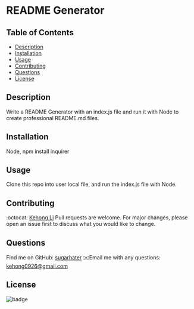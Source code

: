 # README Generator

## Table of Contents
- [Description](#description)
- [Installation](#installation)
- [Usage](#usage)
- [Contributing](#contributing)
- [Questions](#questions)
- [License](#license)

## Description
Write a README Generator with an index.js file and run it with Node to create professional README.md files.

## Installation
Node, npm install inquirer

## Usage
Clone this repo into user local file, and run the index.js file with Node.

## Contributing
:octocat: [Kehong Li](https://github.com/sugarhater)
Pull requests are welcome. For major changes, please open an issue first to discuss what you would like to change.

## Questions
Find me on GitHub: [sugarhater](https://github.com/sugarhater)
✉️Email me with any questions: kehong0926@gmail.com

## License
![badge](https://img.shields.io/badge/license-MIT-brightgreen)
